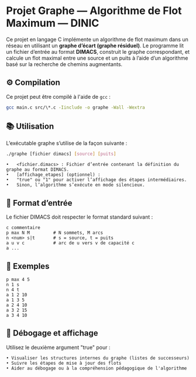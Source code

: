 # Projet Graphe — Algorithme de Flot Maximum — DINIC

Ce projet en langage C implémente un algorithme de flot maximum dans un réseau
en utilisant un **graphe d’écart (graphe résiduel)**.
Le programme lit un fichier d’entrée au format **DIMACS**,
construit le graphe correspondant, et calcule un flot maximal
entre une source et un puits à l’aide d’un algorithme basé sur
la recherche de chemins augmentants.

## ⚙️ Compilation

Ce projet peut être compilé à l'aide de `gcc` :

```bash
gcc main.c src/\*.c -Iinclude -o graphe -Wall -Wextra
```

## 📚 Utilisation

L’exécutable graphe s’utilise de la façon suivante :

```bash
./graphe [fichier dimacs] [source] [puits]
```

    •	<fichier.dimacs> : Fichier d’entrée contenant la définition du graphe au format DIMACS.
    •	[affichage_etapes] (optionnel) :
    •	"true" ou "1" pour activer l’affichage des étapes intermédiaires.
    •	Sinon, l’algorithme s’exécute en mode silencieux.

## 📄 Format d’entrée

Le fichier DIMACS doit respecter le format standard suivant :

```text
c commentaire
p max N M         # N sommets, M arcs
n <num> s|t       # s = source, t = puits
a u v c           # arc de u vers v de capacité c
a ...
```

## 📝 Exemples

```text
p max 4 5
n 1 s
n 4 t
a 1 2 10
a 1 3 5
a 2 4 10
a 3 2 15
a 3 4 10
```

## 🧪 Débogage et affichage

Utilisez le deuxième argument "true" pour :

    • Visualiser les structures internes du graphe (listes de successeurs)
    • Suivre les étapes de mise à jour des flots
    • Aider au débogage ou à la compréhension pédagogique de l'algorithme

